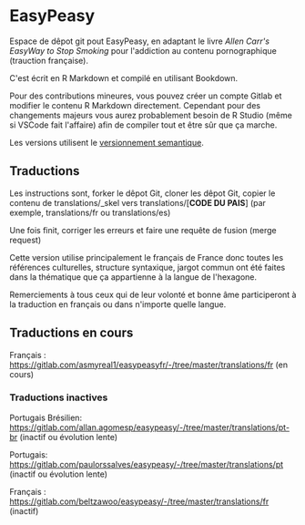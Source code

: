 # EasyPeasy

Espace de dêpot git pout EasyPeasy, en adaptant le livre *Allen Carr's EasyWay to Stop Smoking* pour l'addiction au contenu pornographique (trauction française).

C'est écrit en R Markdown et compilé en utilisant Bookdown.

Pour des contributions mineures, vous pouvez créer un compte Gitlab et modifier le contenu R Markdown directement. Cependant pour des changements majeurs vous aurez probablement besoin de R Studio (même si VSCode fait l'affaire) afin de compiler tout et être sûr que ça marche.

Les versions utilisent le [versionnement semantique](https://semver.org).

## Traductions

Les instructions sont, forker le dêpot Git, cloner les dêpot Git, copier le contenu de translations/_skel vers translations/[**CODE DU PAIS**] (par exemple, translations/fr ou translations/es)

Une fois finit, corriger les erreurs et faire une requête de fusion (merge request) 

Cette version utilise principalement le français de France donc toutes les références culturelles, structure syntaxique, jargot commun ont été faites dans la thématique que ça appartienne à la langue de l'hexagone.

Remerciements à tous ceux qui de leur volonté et bonne âme participeront à la traduction en français ou dans n'importe quelle langue.

## Traductions en cours
Français : https://gitlab.com/asmyreal1/easypeasyfr/-/tree/master/translations/fr (en cours)

### Traductions inactives

Portugais Brésilien: https://gitlab.com/allan.agomesp/easypeasy/-/tree/master/translations/pt-br (inactif ou évolution lente)

Portugais: https://gitlab.com/paulorssalves/easypeasy/-/tree/master/translations/pt (inactif ou évolution lente)

Français : https://gitlab.com/beltzawoo/easypeasy/-/tree/master/translations/fr (inactif)




